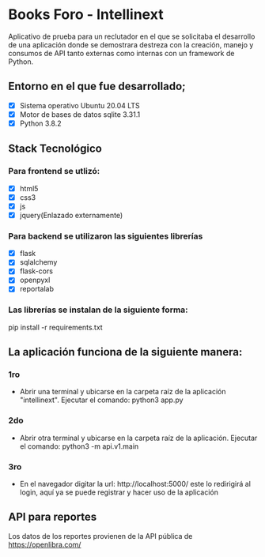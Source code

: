 # Books Foro - Intellinext
Aplicativo de prueba para un reclutador en el que se solicitaba el desarrollo de una aplicación donde se demostrara destreza con la creación, manejo y consumos de API tanto externas como internas con un framework de Python.

## Entorno en el que fue desarrollado;

* [x]  Sistema operativo Ubuntu 20.04 LTS
* [x]  Motor de bases de datos sqlite 3.31.1
* [x]  Python 3.8.2

## Stack Tecnológico

### Para frontend se utlizó:
* [x] html5 
* [x] css3
* [x] js 
* [x] jquery(Enlazado externamente)

### Para backend se utilizaron las siguientes librerías
* [x] flask
* [x] sqlalchemy
* [x] flask-cors
* [x] openpyxl
* [x] reportalab

###  Las librerías se instalan de la siguiente forma:

pip install -r requirements.txt

## La aplicación funciona de la siguiente manera:

### 1ro 
- Abrir una terminal y ubicarse en la carpeta raíz de la aplicación "intellinext". 
  Ejecutar el comando: python3 app.py

### 2do
 - Abrir otra terminal y ubicarse en la carpeta raíz de la aplicación. 
   Ejecutar el comando: python3 -m api.v1.main 

### 3ro
- En el navegador digitar la url: http://localhost:5000/  este lo redirigirá al login, aquí ya se puede registrar y hacer uso de la aplicación

## API para reportes

Los datos de los reportes provienen de la API pública de https://openlibra.com/
